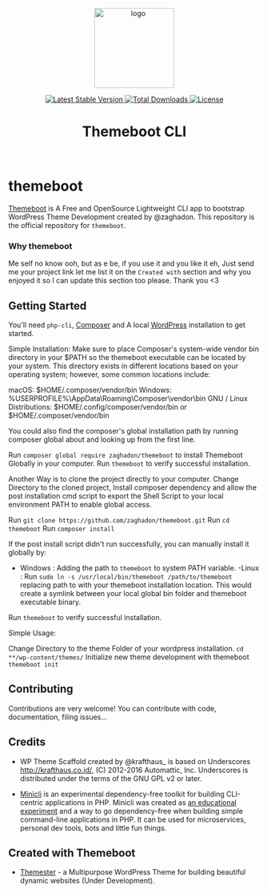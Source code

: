 <p align="center">
<img src="https://github.com/zaghadon/themeboot/blob/master/screenshot.png?raw=true" align="center" alt="logo" title="Themeboot logo" alt="Themeboot Logo" width="160">
</p>

<p align="center">
    <a href="//packagist.org/packages/zaghadon/themeboot">
        <img src="https://poser.pugx.org/zaghadon/themeboot/v" alt="Latest Stable Version" title="Latest Stable Version">
    </a>
    <a href="//packagist.org/packages/zaghadon/themeboot">
        <img src="https://poser.pugx.org/zaghadon/themeboot/downloads" alt="Total Downloads" title="Total Downloads">
    </a>
    <a href="//packagist.org/packages/zaghadon/themeboot">
        <img src="https://poser.pugx.org/zaghadon/themeboot/license" alt="License" title="License">
    </a>
    <h1 align="center">
        Themeboot CLI
    </h1>
</p>
<br>

# themeboot

[Themeboot](https://github.com/zaghadon/themeboot) is A Free and OpenSource Lightweight CLI app to bootstrap WordPress Theme Development created by @zaghadon.
This repository is the official repository for `themeboot`.

### Why themeboot

Me self no know ooh, but as e be, if you use it and you like it eh, Just send me your project link let me list it on the `Created with` section and why you enjoyed it so I can update this section too please. Thank you <3

## Getting Started

You'll need `php-cli`, [Composer](https://getcomposer.org/) and A local [WordPress](https://wordpress.org) installation to get started.

Simple Installation:
Make sure to place Composer's system-wide vendor bin directory in your $PATH so the themeboot executable can be located by your system. This directory exists in different locations based on your operating system; however, some common locations include:

macOS: $HOME/.composer/vendor/bin
Windows: %USERPROFILE%\AppData\Roaming\Composer\vendor\bin
GNU / Linux Distributions: $HOME/.config/composer/vendor/bin or $HOME/.composer/vendor/bin

You could also find the composer's global installation path by running composer global about and looking up from the first line.

Run `composer global require zaghadon/themeboot` to install Themeboot Globally in your computer.
Run `themeboot` to verify successful installation.

Another Way is to clone the project directly to your computer. Change Directory to the cloned project, Install composer dependency and allow the post installation cmd script to export the Shell Script to your local environment PATH to enable global access.

Run `git clone https://github.com/zaghadon/themeboot.git`
Run `cd themeboot`
Run `composer install`

If the post install script didn't run successfully, you can manually install it globally by:
- Windows : Adding the path to `themeboot` to system PATH variable.
-Linux : Run `sudo ln -s /usr/local/bin/themeboot /path/to/themeboot` replacing path to with your themeboot installation location. This would create a symlink between your local global bin folder and themeboot executable binary.

Run `themeboot` to verify successful installation.

Simple Usage:

Change Directory to the theme Folder of your wordpress installation.
    `cd **/wp-content/themes/`
Initialize new theme development with themeboot
    `themeboot init`


## Contributing

Contributions are very welcome! You can contribute with code, documentation, filing issues...

## Credits

* WP Theme Scaffold created by @krafthaus_ is based on Underscores http://krafthaus.co.id/, (C) 2012-2016 Automattic, Inc.
Underscores is distributed under the terms of the GNU GPL v2 or later.

* [Minicli](https://github.com/zaghadon/themeboot) is an experimental dependency-free toolkit for building CLI-centric applications in PHP.
Minicli was created as [an educational experiment](https://dev.to/erikaheidi/bootstrapping-a-cli-php-application-in-vanilla-php-4ee) and a way to go dependency-free when building simple command-line applications in PHP. It can be used for microservices, personal dev tools, bots and little fun things.

## Created with Themeboot

- [Themester](https://github.com/zaghadon/themester) - a Multipurpose WordPress Theme for building beautiful dynamic websites (Under Development).
